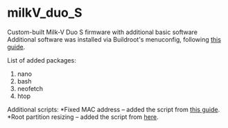 # milkV_duo_S
Custom-built Milk-V Duo S firmware with additional basic software
Additional software was installed via Buildroot's menuconfig, following [this guide](https://milkv.io/docs/duo/getting-started/buildroot-sdk#configure-application-packages-preset-in-buildroot).

List of added packages:
1. nano
2. bash
3. neofetch
4. htop

Additional scripts:
*Fixed MAC address – added the script from [this guide](https://milkv.io/docs/duo/getting-started/duos#fixed-wifi-mac-address).
*Root partition resizing – added the script from [here](https://milkv.io/docs/duo/getting-started/setup#extended-root-partition-for-sd-card-boot-mode).
